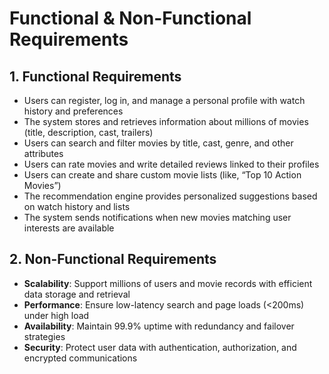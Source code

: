 # Functional & Non-Functional Requirements

## 1. Functional Requirements

- Users can register, log in, and manage a personal profile with watch history and preferences
- The system stores and retrieves information about millions of movies (title, description, cast, trailers)
- Users can search and filter movies by title, cast, genre, and other attributes
- Users can rate movies and write detailed reviews linked to their profiles
- Users can create and share custom movie lists (like, “Top 10 Action Movies”)
- The recommendation engine provides personalized suggestions based on watch history and lists
- The system sends notifications when new movies matching user interests are available

## 2. Non-Functional Requirements

- **Scalability**: Support millions of users and movie records with efficient data storage and retrieval
- **Performance**: Ensure low-latency search and page loads (<200ms) under high load
- **Availability**: Maintain 99.9% uptime with redundancy and failover strategies
- **Security**: Protect user data with authentication, authorization, and encrypted communications
